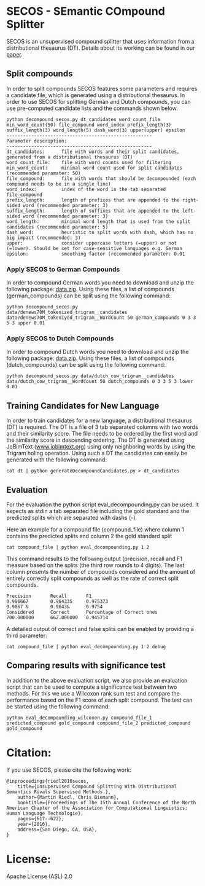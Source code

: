 # SECOS - SEmantic COmpound Splitter

SECOS is an unsupervised compound splitter that uses information from a distributional thesaurus (DT). Details about its working can be found in our [paper](https://www.lt.informatik.tu-darmstadt.de/de/publications/details/?no_cache=1&tx_bibtex_pi1[pub_id]=TUD-CS-2016-0071).


## Split compounds

In order to split compounds SECOS features some parameters and requires a candidate file, which is generated using a distributional thesaurus. In order to use SECOS for splitting German and Dutch compounds, you can use pre-computed candidate lists and the commands shown below.

```
python decompound_secos.py dt_candidates word_count_file min_word_count(50) file_compound word_index prefix_length(3) suffix_length(3) word_length(5) dash_word(3) upper(upper) epsilon
-----------------------------------------------------
Parameter description:
-----------------------------------------------------
dt_candidates:		file with words and their split candidates, generated from a distributional thesaurus (DT)
word_count_file:	file with word counts used for filtering
min_word_count:		minimal word count used for split candidates (recommended paramater: 50)
file_compound:		file with words that should be decompounded (each compound needs to be in a single line)
word_index:			index of the word in the tab separated file_compound
prefix_length:		length of prefixes that are appended to the right-sided word (recommended parameter: 3)
suffix_length:		length of suffixes that are appended to the left-sided word (recommended parameter: 3)
word_length:		minimal word length that is used from the split candidates (recommended parameter: 5)
dash_word:			heuristic to split words with dash, which has no big impact (recommended: 3)
upper:				consider uppercase letters (=upper) or not (=lower). Should be set for case-sensitive languages e.g. German
epsilon:			smoothing factor (recommended parameter: 0.01
```

### Apply SECOS to German Compounds

In order to compound German words you need to download and unzip the following package: [data.zip](https://maggie.lt.informatik.tu-darmstadt.de/files/SECOS/data.zip). Using these files, a list of compounds (german_compounds) can be split using the following command:


```
python decompound_secos.py data/denews70M_tokenized_trigram__candidates data/denews70M_tokeniyed_trigram__WordCount 50 german_compounds 0 3 3 5 3 upper 0.01
```


### Apply SECOS to Dutch Compounds
In order to compound Dutch words you need to download and unzip the following package: [data.zip](https://maggie.lt.informatik.tu-darmstadt.de/files/SECOS/data.zip). Using these files, a list of compounds (dutch_compounds) can be split using the following command:

```
python decompound_secos.py data/dutch_cow_trigram__candidates data/dutch_cow_trigram__WordCount 50 dutch_compounds 0 3 3 5 3 lower 0.01
```


## Training Candidates for New Language
In order to train candidates for a new language, a distributional thesaurus (DT) is required. The DT is a file of 3 tab separated columns with two words and their similarity score. The file needs to be ordered by the first word and the similarity score in descending ordering. The DT is generated using JoBimText (www.jobimtext.org) using only neighboring words by using the Trigram holing operation.
Using such a DT the candidates can easily be generated with the following command:

```
cat dt | python generateDecompoundCandidates.py > dt_candidates
```



## Evaluation


For the evaluation the python script eval_decompounding.py can be used. It expects as stdin a tab separated file including the gold standard and the predicted splits which are separated with dashs (-).

Here an example for a compound file (compound_file) where column 1 contains the predicted splits and column 2 the gold standard split

```
cat compound_file | python eval_decompounding.py 1 2 
```

This command results to the following output (precision, recall and F1 measure based on the splits (the third row rounds to 4 digits). The last column presents the number of compounds considered and the amount of entirely correctly split compounds as well as the rate of correct split compounds.

```
Precision       Recall       F1
0.986667        0.964335     0.975373
0.9867 &        0.9643&      0.9754
Considered      Correct      Percentage of Correct ones
700.000000      662.000000   0.945714

```

A detailed output of correct and false splits can be enabled by providing a third parameter:

```
cat compound_file | python eval_decompounding.py 1 2 debug
```


## Comparing results with significance test

In addition to the above evaluation script, we also provide an evaluation script that can be used to compute a significance test between two methods. For this we use a Wilcoxon rank sum test and compare the performance based on the F1 score of each split compound. The test can be started using the following command:

```
python eval_decompounding_wilcoxon.py compound_file_1 predicted_compound gold_compound compound_file_2 predicted_compound gold_compound
```



# Citation:

If you use SECOS, please cite the following work:

```
@inproceedings{riedl2016secos,
    title={Unsupervised Compound Splitting With Distributional Semantics Rivals Supervised Methods },
    author={Martin Riedl, Chris Biemann},
    booktitle={Proceedings of The 15th Annual Conference of the North American Chapter of the Association for Computational Linguistics: Human Language Technologie},
    pages={617--622},
    year={2016},
    address={San Diego, CA, USA},
}
```

# License:

Apache License (ASL) 2.0
